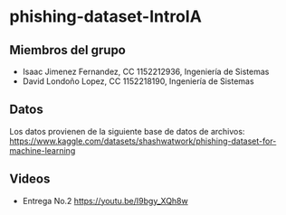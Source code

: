 # phishing-dataset-IntroIA

## Miembros del grupo
- Isaac Jimenez Fernandez, CC 1152212936, Ingeniería de Sistemas
- David Londoño Lopez, CC 1152218190, Ingeniería de Sistemas

## Datos
Los datos provienen de la siguiente base de datos de archivos: https://www.kaggle.com/datasets/shashwatwork/phishing-dataset-for-machine-learning 

## Videos
- Entrega No.2 https://youtu.be/I9bgy_XQh8w
